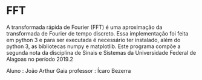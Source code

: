 # FFT

A transformada rápida de Fourier (FFT) é uma aproximação da transformada de Fourier de tempo discreto.
Essa implementação foi feita em python 3 e para ser executada é necessário ter instalado, além do python 3, as bibliotecas numpy e matplotlib.
Este programa compõe a segunda nota da disciplina de Sinais e Sistemas da Universidade Federal de Alagoas no período 2019.2

Aluno : João Arthur Gaia
professor : Ícaro Bezerra
